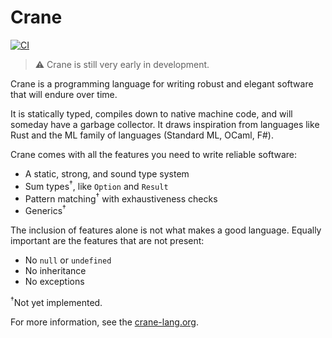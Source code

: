 # Crane

[![CI](https://github.com/crane-lang/crane/actions/workflows/ci.yml/badge.svg)](https://github.com/crane-lang/crane/actions/workflows/ci.yml)

> ⚠️ Crane is still very early in development.

Crane is a programming language for writing robust and elegant software that will endure over time.

It is statically typed, compiles down to native machine code, and will someday have a garbage collector. It draws inspiration from languages like Rust and the ML family of languages (Standard ML, OCaml, F#).

Crane comes with all the features you need to write reliable software:

- A static, strong, and sound type system
- Sum types<sup>&dagger;</sup>, like `Option` and `Result`
- Pattern matching<sup>&dagger;</sup> with exhaustiveness checks
- Generics<sup>&dagger;</sup>

The inclusion of features alone is not what makes a good language. Equally important are the features that are not present:

- No `null` or `undefined`
- No inheritance
- No exceptions

<sup>&dagger;</sup>Not yet implemented.

For more information, see the [crane-lang.org](https://crane-lang.org/).
